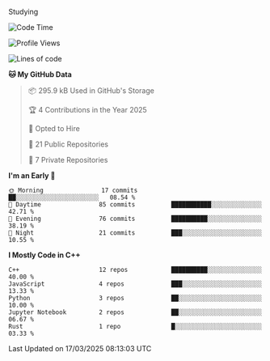 Studying

<!--START_SECTION:waka-->
![Code Time](http://img.shields.io/badge/Code%20Time-0%20secs-blue)

![Profile Views](http://img.shields.io/badge/Profile%20Views-0-blue)

![Lines of code](https://img.shields.io/badge/From%20Hello%20World%20I%27ve%20Written-15.1%20thousand%20lines%20of%20code-blue)

**🐱 My GitHub Data** 

> 📦 295.9 kB Used in GitHub's Storage 
 > 
> 🏆 4 Contributions in the Year 2025
 > 
> 💼 Opted to Hire
 > 
> 📜 21 Public Repositories 
 > 
> 🔑 7 Private Repositories 
 > 
**I'm an Early 🐤** 

```text
🌞 Morning                17 commits          ██░░░░░░░░░░░░░░░░░░░░░░░   08.54 % 
🌆 Daytime                85 commits          ███████████░░░░░░░░░░░░░░   42.71 % 
🌃 Evening                76 commits          ██████████░░░░░░░░░░░░░░░   38.19 % 
🌙 Night                  21 commits          ███░░░░░░░░░░░░░░░░░░░░░░   10.55 % 
```


**I Mostly Code in C++** 

```text
C++                      12 repos            ██████████░░░░░░░░░░░░░░░   40.00 % 
JavaScript               4 repos             ███░░░░░░░░░░░░░░░░░░░░░░   13.33 % 
Python                   3 repos             ██░░░░░░░░░░░░░░░░░░░░░░░   10.00 % 
Jupyter Notebook         2 repos             ██░░░░░░░░░░░░░░░░░░░░░░░   06.67 % 
Rust                     1 repo              █░░░░░░░░░░░░░░░░░░░░░░░░   03.33 % 
```




 Last Updated on 17/03/2025 08:13:03 UTC
<!--END_SECTION:waka-->
<!--
**daniel-junhui/daniel-junhui** is a ✨ _special_ ✨ repository because its `README.md` (this file) appears on your GitHub profile.

Here are some ideas to get you started:

- 🔭 I’m currently working on ...
- 🌱 I’m currently learning ...
- 👯 I’m looking to collaborate on ...
- 🤔 I’m looking for help with ...
- 💬 Ask me about ...
- 📫 How to reach me: ...
- 😄 Pronouns: ...
- ⚡ Fun fact: ...
-->
